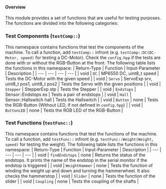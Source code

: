 #### Overview

This module provides a set of functions that are useful for testing purposes. The functions are divided into the following categories:

### Test Components (`testComp::`)
This namespace contains functions that test the components of the machine. To call a function, add `testComp::` infront (e.g. `testComp::DC(DC-Motor, speed)` for testing a DC-Motor). Check the `config.hpp` if the tests are done with or without the RGB-Button at the front. The following table lists the functions in this namespace:
| Return-Type | Function | Input-Parameter | Description |
| --- | --- | --- | --- |
| void | `DC` | MP6550 DC, uint8_t speed | Tests the DC-Motor with the given speed |
| void | `Servo` | ServoExp srv, uint8_t pos1, uint8_t pos2 | Tests the Servo with the given positions |
| void | `Stepper` | StepperExp stp | Tests the Stepper |
| void | `Endstops` | Sensor::Endstops es | Tests a pair of endstops |
| void | `Hall` | Sensor::Hallswitch hall | Tests the Hallswitch |
| void | `Button` | none | Tests the RGB-Button (Without LED, if not defined in `config.hpp`) |
| void | `ButtonLED` | none | Tests the RGB LED of the RGB-Button |


### Test Functions (`testFunc::`)
This namespace contains functions that test the functions of the machine. To call a function, add `testFunc::` infront (e.g. `testFunc::Weight(Weight, speed)` for testing the weight). The following table lists the functions in this namespace:
| Return-Type | Function | Input-Parameter | Description |
| --- | --- | --- | --- |
| void | `findEndstops` | none | Returns the status of the endstops. It prints the name of the endstop in the serial monitor if the endstop is triggered |
| void | `WeightHammer` | none  | Tests the function of winding the weight up and down and turning the hammerwheel. It also checks the hammerstop |
| void | `Slider` | none | Tests the function of the slider |
| void | `Coupling` | none | Tests the coupling of the shafts |

